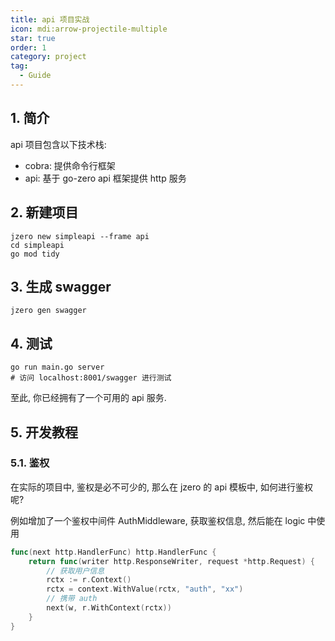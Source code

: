 ```yaml
---
title: api 项目实战
icon: mdi:arrow-projectile-multiple
star: true
order: 1
category: project
tag:
  - Guide
---
```


## 1. 简介

api 项目包含以下技术栈:
* cobra: 提供命令行框架
* api: 基于 go-zero api 框架提供 http 服务

## 2. 新建项目

```shell
jzero new simpleapi --frame api
cd simpleapi
go mod tidy
```

## 3. 生成 swagger

```shell
jzero gen swagger
```

## 4. 测试

```shell
go run main.go server
# 访问 localhost:8001/swagger 进行测试
```

至此, 你已经拥有了一个可用的 api 服务.

## 5. 开发教程

### 5.1. 鉴权

在实际的项目中, 鉴权是必不可少的, 那么在 jzero 的 api 模板中, 如何进行鉴权呢?

例如增加了一个鉴权中间件 AuthMiddleware, 获取鉴权信息, 然后能在 logic 中使用

```go
func(next http.HandlerFunc) http.HandlerFunc {
    return func(writer http.ResponseWriter, request *http.Request) {
        // 获取用户信息
        rctx := r.Context()
        rctx = context.WithValue(rctx, "auth", "xx")
        // 携带 auth
        next(w, r.WithContext(rctx))
	}
}
```